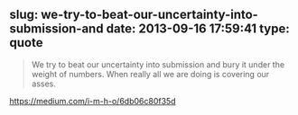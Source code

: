 slug: we-try-to-beat-our-uncertainty-into-submission-and
date: 2013-09-16 17:59:41
type: quote
---

> We try to beat our uncertainty into submission and bury it under the weight of numbers. When really all we are doing is covering our asses.

[<https://medium.com/i-m-h-o/6db06c80f35d>](https://medium.com/i-m-h-o/6db06c80f35d)
